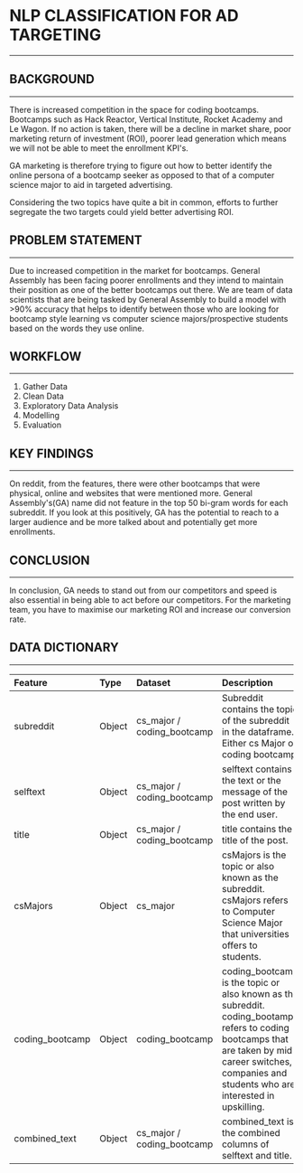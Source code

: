 # NLP CLASSIFICATION FOR AD TARGETING

---
## BACKGROUND

---
There is increased competition in the space for coding bootcamps. Bootcamps such as Hack Reactor, Vertical Institute, Rocket Academy and Le Wagon. If no action is taken, there will be a decline in market share, poor marketing return of investment (ROI), poorer lead generation which means we will not be able to meet the enrollment KPI's.

GA marketing is therefore trying to figure out how to better identify the online persona of a bootcamp seeker as opposed to that of a computer science major to aid in targeted advertising.


Considering the two topics have quite a bit in common, efforts to further segregate the two targets could yield better advertising ROI.


## PROBLEM STATEMENT

---
Due to increased competition in the market for bootcamps. General Assembly has been facing poorer enrollments and they intend to maintain their position as one of the better bootcamps out there. We are team of data scientists that are being tasked by General Assembly to build a model with >90% accuracy that helps to identify between those who are looking for bootcamp style learning vs computer science majors/prospective students based on the words they use online.

## WORKFLOW

---
1. Gather Data
2. Clean Data
3. Exploratory Data Analysis
4. Modelling
5. Evaluation

## KEY FINDINGS

---
On reddit, from the features, there were other bootcamps that were physical, online and websites that were mentioned more. General Assembly's(GA) name did not feature in the top 50 bi-gram words for each subreddit. If you look at this positively, GA has the potential to reach to a larger audience and be more talked about and potentially get more enrollments. 


## CONCLUSION

---
In conclusion, GA needs to stand out from our competitors and speed is also essential in being able to act before our competitors. For the marketing team, you have to maximise our marketing ROI and increase our conversion rate.

## DATA DICTIONARY

---
| Feature | Type | Dataset | Description|
| :--- | :--- | :--- | :--- |
| subreddit | Object | cs_major / coding_bootcamp | Subreddit contains the topic of the subreddit in the dataframe. Either cs Major or coding bootcamp|
| selftext | Object | cs_major / coding_bootcamp | selftext contains the text or the message of the post written by the end user. |
| title | Object | cs_major / coding_bootcamp | title contains the title of the post. |
| csMajors | Object | cs_major | csMajors is the topic or also known as the subreddit. csMajors refers to Computer Science Major that universities offers to students. |
| coding_bootcamp | Object | coding_bootcamp| coding_bootcamp is the topic or also known as the subreddit. coding_bootamp refers to coding bootcamps that are taken by mid-career switches, companies and students who are interested in upskilling. | 
| combined_text | Object | cs_major / coding_bootcamp | combined_text is the combined columns of selftext and title. |